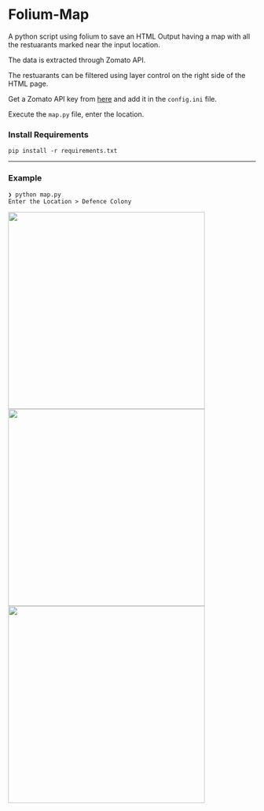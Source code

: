 # Folium-Map

A python script using folium to save an HTML Output having a map with all the restuarants marked near the input location.

The data is extracted through Zomato API.

The restuarants can be filtered using layer control on the right side of the HTML page.

Get a Zomato API key from [here](https://developers.zomato.com/api) and add it in the `config.ini` file.

Execute the `map.py` file, enter the location.

### Install Requirements

```
pip install -r requirements.txt
```

---

### Example 


```
❯ python map.py
Enter the Location > Defence Colony
```
<img src="http://i.imgur.com/yi2kYou.png" width="400">
<img src="http://i.imgur.com/C4alYPY.png" width="400">
<img src="http://i.imgur.com/Q2HRDua.png" width="400">
